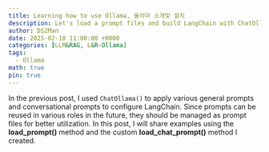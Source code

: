 ```yaml
---
title: Learning how to use Ollama, 올라마 소개및 설치
description: Let's load a prompt files and build LangChain with ChatOllama.
author: DS2Man
date: 2025-02-10 11:00:00 +0000
categories: [LLM&RAG, L&R-Ollama]
tags:
  - Ollama
math: true
pin: true
---
```


In the previous post, I used `ChatOllama()` to apply various general prompts and conversational prompts to configure LangChain. Since prompts can be reused in various roles in the future, they should be managed as prompt files for better utilization. In this post, I will share examples using the **load_prompt()** method and the custom **load_chat_prompt()** method I created.

<!--
ollama 소개하기.
2024-10-10 때 linux에 올라마 설치했다. 개념도 모르고 설치했다.
이제는 ollama를 본격적으로 사용할 거다.
ollama를 windows에 설치해 보자
-->

